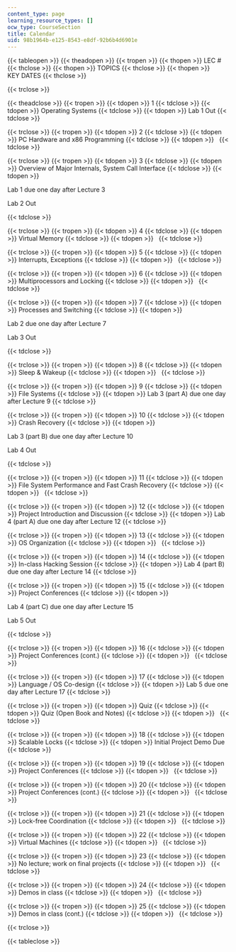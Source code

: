 ```yaml
---
content_type: page
learning_resource_types: []
ocw_type: CourseSection
title: Calendar
uid: 98b1964b-e125-8543-e8df-92b6b4d6901e
---
```


{{< tableopen >}}
{{< theadopen >}}
{{< tropen >}}
{{< thopen >}}
LEC #
{{< thclose >}}
{{< thopen >}}
TOPICS
{{< thclose >}}
{{< thopen >}}
KEY DATES
{{< thclose >}}

{{< trclose >}}

{{< theadclose >}}
{{< tropen >}}
{{< tdopen >}}
1
{{< tdclose >}}
{{< tdopen >}}
Operating Systems
{{< tdclose >}}
{{< tdopen >}}
Lab 1 Out
{{< tdclose >}}

{{< trclose >}}
{{< tropen >}}
{{< tdopen >}}
2
{{< tdclose >}}
{{< tdopen >}}
PC Hardware and x86 Programming
{{< tdclose >}}
{{< tdopen >}}
 
{{< tdclose >}}

{{< trclose >}}
{{< tropen >}}
{{< tdopen >}}
3
{{< tdclose >}}
{{< tdopen >}}
Overview of Major Internals, System Call Interface
{{< tdclose >}}
{{< tdopen >}}


Lab 1 due one day after Lecture 3

Lab 2 Out


{{< tdclose >}}

{{< trclose >}}
{{< tropen >}}
{{< tdopen >}}
4
{{< tdclose >}}
{{< tdopen >}}
Virtual Memory
{{< tdclose >}}
{{< tdopen >}}
 
{{< tdclose >}}

{{< trclose >}}
{{< tropen >}}
{{< tdopen >}}
5
{{< tdclose >}}
{{< tdopen >}}
Interrupts, Exceptions
{{< tdclose >}}
{{< tdopen >}}
 
{{< tdclose >}}

{{< trclose >}}
{{< tropen >}}
{{< tdopen >}}
6
{{< tdclose >}}
{{< tdopen >}}
Multiprocessors and Locking
{{< tdclose >}}
{{< tdopen >}}
 
{{< tdclose >}}

{{< trclose >}}
{{< tropen >}}
{{< tdopen >}}
7
{{< tdclose >}}
{{< tdopen >}}
Processes and Switching
{{< tdclose >}}
{{< tdopen >}}


Lab 2 due one day after Lecture 7

Lab 3 Out


{{< tdclose >}}

{{< trclose >}}
{{< tropen >}}
{{< tdopen >}}
8
{{< tdclose >}}
{{< tdopen >}}
Sleep & Wakeup
{{< tdclose >}}
{{< tdopen >}}
 
{{< tdclose >}}

{{< trclose >}}
{{< tropen >}}
{{< tdopen >}}
9
{{< tdclose >}}
{{< tdopen >}}
File Systems
{{< tdclose >}}
{{< tdopen >}}
Lab 3 (part A) due one day after Lecture 9
{{< tdclose >}}

{{< trclose >}}
{{< tropen >}}
{{< tdopen >}}
10
{{< tdclose >}}
{{< tdopen >}}
Crash Recovery
{{< tdclose >}}
{{< tdopen >}}


Lab 3 (part B) due one day after Lecture 10

Lab 4 Out


{{< tdclose >}}

{{< trclose >}}
{{< tropen >}}
{{< tdopen >}}
11
{{< tdclose >}}
{{< tdopen >}}
File System Performance and Fast Crash Recovery
{{< tdclose >}}
{{< tdopen >}}
 
{{< tdclose >}}

{{< trclose >}}
{{< tropen >}}
{{< tdopen >}}
12
{{< tdclose >}}
{{< tdopen >}}
Project Introduction and Discussion
{{< tdclose >}}
{{< tdopen >}}
Lab 4 (part A) due one day after Lecture 12
{{< tdclose >}}

{{< trclose >}}
{{< tropen >}}
{{< tdopen >}}
13
{{< tdclose >}}
{{< tdopen >}}
OS Organization
{{< tdclose >}}
{{< tdopen >}}
 
{{< tdclose >}}

{{< trclose >}}
{{< tropen >}}
{{< tdopen >}}
14
{{< tdclose >}}
{{< tdopen >}}
In-class Hacking Session
{{< tdclose >}}
{{< tdopen >}}
Lab 4 (part B) due one day after Lecture 14
{{< tdclose >}}

{{< trclose >}}
{{< tropen >}}
{{< tdopen >}}
15
{{< tdclose >}}
{{< tdopen >}}
Project Conferences
{{< tdclose >}}
{{< tdopen >}}


Lab 4 (part C) due one day after Lecture 15

Lab 5 Out


{{< tdclose >}}

{{< trclose >}}
{{< tropen >}}
{{< tdopen >}}
16
{{< tdclose >}}
{{< tdopen >}}
Project Conferences (cont.)
{{< tdclose >}}
{{< tdopen >}}
 
{{< tdclose >}}

{{< trclose >}}
{{< tropen >}}
{{< tdopen >}}
17
{{< tdclose >}}
{{< tdopen >}}
Language / OS Co-design
{{< tdclose >}}
{{< tdopen >}}
Lab 5 due one day after Lecture 17
{{< tdclose >}}

{{< trclose >}}
{{< tropen >}}
{{< tdopen >}}
Quiz
{{< tdclose >}}
{{< tdopen >}}
Quiz (Open Book and Notes)
{{< tdclose >}}
{{< tdopen >}}
 
{{< tdclose >}}

{{< trclose >}}
{{< tropen >}}
{{< tdopen >}}
18
{{< tdclose >}}
{{< tdopen >}}
Scalable Locks
{{< tdclose >}}
{{< tdopen >}}
Initial Project Demo Due
{{< tdclose >}}

{{< trclose >}}
{{< tropen >}}
{{< tdopen >}}
19
{{< tdclose >}}
{{< tdopen >}}
Project Conferences
{{< tdclose >}}
{{< tdopen >}}
 
{{< tdclose >}}

{{< trclose >}}
{{< tropen >}}
{{< tdopen >}}
20
{{< tdclose >}}
{{< tdopen >}}
Project Conferences (cont.)
{{< tdclose >}}
{{< tdopen >}}
 
{{< tdclose >}}

{{< trclose >}}
{{< tropen >}}
{{< tdopen >}}
21
{{< tdclose >}}
{{< tdopen >}}
Lock-free Coordination
{{< tdclose >}}
{{< tdopen >}}
 
{{< tdclose >}}

{{< trclose >}}
{{< tropen >}}
{{< tdopen >}}
22
{{< tdclose >}}
{{< tdopen >}}
Virtual Machines
{{< tdclose >}}
{{< tdopen >}}
 
{{< tdclose >}}

{{< trclose >}}
{{< tropen >}}
{{< tdopen >}}
23
{{< tdclose >}}
{{< tdopen >}}
No lecture; work on final projects
{{< tdclose >}}
{{< tdopen >}}
 
{{< tdclose >}}

{{< trclose >}}
{{< tropen >}}
{{< tdopen >}}
24
{{< tdclose >}}
{{< tdopen >}}
Demos in class
{{< tdclose >}}
{{< tdopen >}}
 
{{< tdclose >}}

{{< trclose >}}
{{< tropen >}}
{{< tdopen >}}
25
{{< tdclose >}}
{{< tdopen >}}
Demos in class (cont.)
{{< tdclose >}}
{{< tdopen >}}
 
{{< tdclose >}}

{{< trclose >}}

{{< tableclose >}}